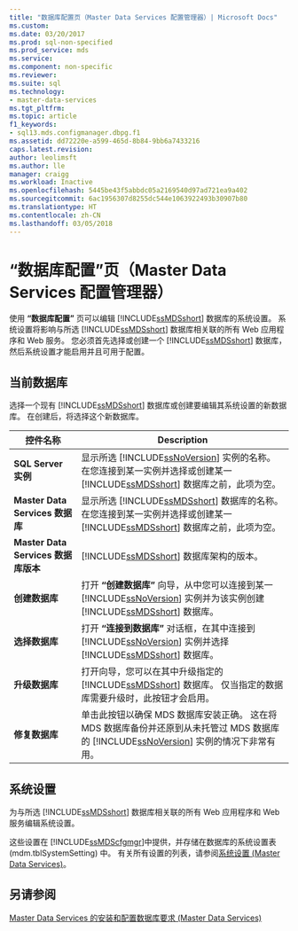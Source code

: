 ```yaml
---
title: "数据库配置页（Master Data Services 配置管理器）| Microsoft Docs"
ms.custom: 
ms.date: 03/20/2017
ms.prod: sql-non-specified
ms.prod_service: mds
ms.service: 
ms.component: non-specific
ms.reviewer: 
ms.suite: sql
ms.technology:
- master-data-services
ms.tgt_pltfrm: 
ms.topic: article
f1_keywords:
- sql13.mds.configmanager.dbpg.f1
ms.assetid: dd72220e-a599-465d-8b84-9bb6a7433216
caps.latest.revision: 
author: leolimsft
ms.author: lle
manager: craigg
ms.workload: Inactive
ms.openlocfilehash: 5445be43f5abbdc05a2169540d97ad721ea9a402
ms.sourcegitcommit: 6ac1956307d8255dc544e1063922493b30907b80
ms.translationtype: HT
ms.contentlocale: zh-CN
ms.lasthandoff: 03/05/2018
---
```

# <a name="database-configuration-page-master-data-services-configuration-manager"></a>“数据库配置”页（Master Data Services 配置管理器）
  使用 **“数据库配置”** 页可以编辑 [!INCLUDE[ssMDSshort](../includes/ssmdsshort-md.md)] 数据库的系统设置。 系统设置将影响与所选 [!INCLUDE[ssMDSshort](../includes/ssmdsshort-md.md)] 数据库相关联的所有 Web 应用程序和 Web 服务。 您必须首先选择或创建一个 [!INCLUDE[ssMDSshort](../includes/ssmdsshort-md.md)] 数据库，然后系统设置才能启用并且可用于配置。  
  
## <a name="current-database"></a>当前数据库  
 选择一个现有 [!INCLUDE[ssMDSshort](../includes/ssmdsshort-md.md)] 数据库或创建要编辑其系统设置的新数据库。 在创建后，将选择这个新数据库。  
  
|控件名称|Description|  
|------------------|-----------------|  
|**SQL Server 实例**|显示所选 [!INCLUDE[ssNoVersion](../includes/ssnoversion-md.md)] 实例的名称。 在您连接到某一实例并选择或创建某一 [!INCLUDE[ssMDSshort](../includes/ssmdsshort-md.md)] 数据库之前，此项为空。|  
|**Master Data Services 数据库**|显示所选 [!INCLUDE[ssMDSshort](../includes/ssmdsshort-md.md)] 数据库的名称。 在您连接到某一实例并选择或创建某一 [!INCLUDE[ssMDSshort](../includes/ssmdsshort-md.md)] 数据库之前，此项为空。|  
|**Master Data Services 数据库版本**|[!INCLUDE[ssMDSshort](../includes/ssmdsshort-md.md)] 数据库架构的版本。|  
|**创建数据库**|打开 **“创建数据库”** 向导，从中您可以连接到某一 [!INCLUDE[ssNoVersion](../includes/ssnoversion-md.md)] 实例并为该实例创建 [!INCLUDE[ssMDSshort](../includes/ssmdsshort-md.md)] 数据库。|  
|**选择数据库**|打开 **“连接到数据库”** 对话框，在其中连接到 [!INCLUDE[ssNoVersion](../includes/ssnoversion-md.md)] 实例并选择 [!INCLUDE[ssMDSshort](../includes/ssmdsshort-md.md)] 数据库。|  
|**升级数据库**|打开向导，您可以在其中升级指定的 [!INCLUDE[ssMDSshort](../includes/ssmdsshort-md.md)] 数据库。 仅当指定的数据库需要升级时，此按钮才会启用。|  
|**修复数据库**|单击此按钮以确保 MDS 数据库安装正确。 这在将 MDS 数据库备份并还原到从未托管过 MDS 数据库的 [!INCLUDE[ssNoVersion](../includes/ssnoversion-md.md)] 实例的情况下非常有用。|  
  
## <a name="system-settings"></a>系统设置  
 为与所选 [!INCLUDE[ssMDSshort](../includes/ssmdsshort-md.md)] 数据库相关联的所有 Web 应用程序和 Web 服务编辑系统设置。  
  
 这些设置在 [!INCLUDE[ssMDScfgmgr](../includes/ssmdscfgmgr-md.md)]中提供，并存储在数据库的系统设置表 (mdm.tblSystemSetting) 中。 有关所有设置的列表，请参阅[系统设置 (Master Data Services)](../master-data-services/system-settings-master-data-services.md)。  
  
## <a name="see-also"></a>另请参阅  
[Master Data Services 的安装和配置](../master-data-services/master-data-services-installation-and-configuration.md)[数据库要求 &#40;Master Data Services&#41;](../master-data-services/install-windows/database-requirements-master-data-services.md)  
  
  
